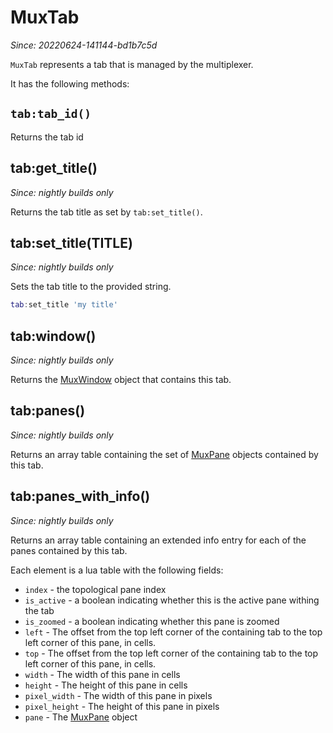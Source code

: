 # MuxTab

*Since: 20220624-141144-bd1b7c5d*

`MuxTab` represents a tab that is managed by the multiplexer.

It has the following methods:

## `tab:tab_id()`

Returns the tab id


## tab:get_title()

*Since: nightly builds only*

Returns the tab title as set by `tab:set_title()`.

## tab:set_title(TITLE)

*Since: nightly builds only*

Sets the tab title to the provided string.

```lua
tab:set_title 'my title'
```

## tab:window()

*Since: nightly builds only*

Returns the [MuxWindow](mux-window/index.md) object that contains this tab.

## tab:panes()

*Since: nightly builds only*

Returns an array table containing the set of [MuxPane](MuxPane.md) objects
contained by this tab.

## tab:panes_with_info()

*Since: nightly builds only*

Returns an array table containing an extended info entry for each of the panes
contained by this tab.

Each element is a lua table with the following fields:

* `index` - the topological pane index
* `is_active` - a boolean indicating whether this is the active pane withing the tab
* `is_zoomed` - a boolean indicating whether this pane is zoomed
* `left` - The offset from the top left corner of the containing tab to the top left corner of this pane, in cells.
* `top` - The offset from the top left corner of the containing tab to the top left corner of this pane, in cells.
* `width` - The width of this pane in cells
* `height` - The height of this pane in cells
* `pixel_width` - The width of this pane in pixels
* `pixel_height` - The height of this pane in pixels
* `pane` - The [MuxPane](MuxPane.md) object

